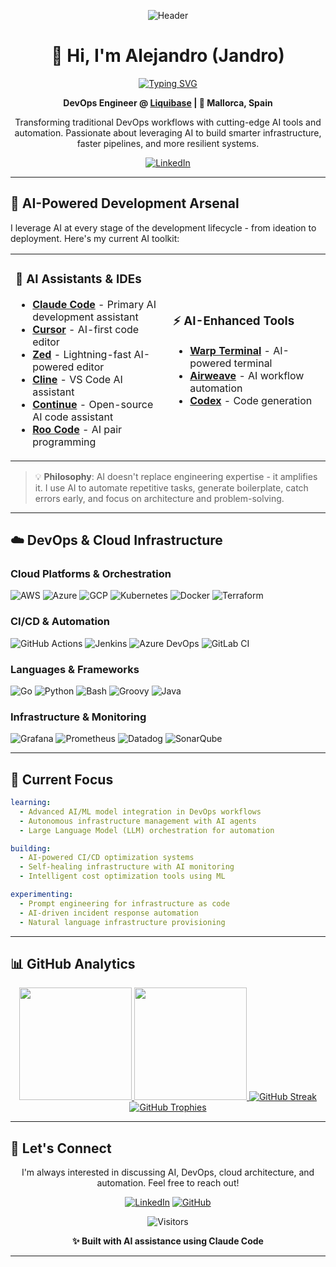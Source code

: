 <div align="center">

![Header](https://github.com/jandroav/jandroav/blob/main/header_.png)

# 👋 Hi, I'm Alejandro (Jandro)

[![Typing SVG](https://readme-typing-svg.demolab.com?font=Fira+Code&size=22&duration=3000&pause=1000&color=2E9EF7&center=true&vCenter=true&width=600&lines=AI-Augmented+DevOps+Engineer;Building+the+Future+with+AI+%2B+Cloud;Automating+Everything+Intelligently)](https://git.io/typing-svg)

**DevOps Engineer @ [Liquibase](https://www.liquibase.com/) | 📍 Mallorca, Spain**

Transforming traditional DevOps workflows with cutting-edge AI tools and automation.
Passionate about leveraging AI to build smarter infrastructure, faster pipelines, and more resilient systems.

[![LinkedIn](https://img.shields.io/badge/Connect_on_LinkedIn-0077B5?style=for-the-badge&logo=linkedin&logoColor=white)](https://www.linkedin.com/in/alejandro-alvarez-vazquez-43a83625/)

</div>

---

## 🤖 AI-Powered Development Arsenal

I leverage AI at every stage of the development lifecycle - from ideation to deployment. Here's my current AI toolkit:

<table>
<tr>
<td width="50%">

### 🧠 AI Assistants & IDEs

- **[Claude Code](https://claude.ai/code)** - Primary AI development assistant
- **[Cursor](https://cursor.sh)** - AI-first code editor
- **[Zed](https://zed.dev)** - Lightning-fast AI-powered editor
- **[Cline](https://github.com/cline/cline)** - VS Code AI assistant
- **[Continue](https://continue.dev)** - Open-source AI code assistant
- **[Roo Code](https://rooscode.ai)** - AI pair programming

</td>
<td width="50%">

### ⚡ AI-Enhanced Tools

- **[Warp Terminal](https://www.warp.dev)** - AI-powered terminal
- **[Airweave](https://airweave.ai)** - AI workflow automation
- **[Codex](https://openai.com/blog/openai-codex)** - Code generation

</td>
</tr>
</table>

> 💡 **Philosophy**: AI doesn't replace engineering expertise - it amplifies it. I use AI to automate repetitive tasks, generate boilerplate, catch errors early, and focus on architecture and problem-solving.

---

## ☁️ DevOps & Cloud Infrastructure

### Cloud Platforms & Orchestration

![AWS](https://img.shields.io/badge/Amazon_AWS-FF9900?style=for-the-badge&logo=amazonaws&logoColor=white)
![Azure](https://img.shields.io/badge/Microsoft_Azure-0078D4?style=for-the-badge&logo=microsoftazure&logoColor=white)
![GCP](https://img.shields.io/badge/Google_Cloud-4285F4?style=for-the-badge&logo=google-cloud&logoColor=white)
![Kubernetes](https://img.shields.io/badge/Kubernetes-326CE5?style=for-the-badge&logo=kubernetes&logoColor=white)
![Docker](https://img.shields.io/badge/Docker-2496ED?style=for-the-badge&logo=docker&logoColor=white)
![Terraform](https://img.shields.io/badge/Terraform-7B42BC?style=for-the-badge&logo=terraform&logoColor=white)

### CI/CD & Automation

![GitHub Actions](https://img.shields.io/badge/GitHub_Actions-2088FF?style=for-the-badge&logo=github-actions&logoColor=white)
![Jenkins](https://img.shields.io/badge/Jenkins-D24939?style=for-the-badge&logo=jenkins&logoColor=white)
![Azure DevOps](https://img.shields.io/badge/Azure_DevOps-0078D7?style=for-the-badge&logo=azure-devops&logoColor=white)
![GitLab CI](https://img.shields.io/badge/GitLab_CI-FC6D26?style=for-the-badge&logo=gitlab&logoColor=white)

### Languages & Frameworks

![Go](https://img.shields.io/badge/Go-00ADD8?style=for-the-badge&logo=go&logoColor=white)
![Python](https://img.shields.io/badge/Python-3776AB?style=for-the-badge&logo=python&logoColor=white)
![Bash](https://img.shields.io/badge/Shell_Script-121011?style=for-the-badge&logo=gnu-bash&logoColor=white)
![Groovy](https://img.shields.io/badge/Groovy-4298B8?style=for-the-badge&logo=apachegroovy&logoColor=white)
![Java](https://img.shields.io/badge/OpenJDK-ED8B00?style=for-the-badge&logo=openjdk&logoColor=white)

### Infrastructure & Monitoring

![Grafana](https://img.shields.io/badge/Grafana-F46800?style=for-the-badge&logo=grafana&logoColor=white)
![Prometheus](https://img.shields.io/badge/Prometheus-E6522C?style=for-the-badge&logo=prometheus&logoColor=white)
![Datadog](https://img.shields.io/badge/Datadog-632CA6?style=for-the-badge&logo=datadog&logoColor=white)
![SonarQube](https://img.shields.io/badge/SonarQube-4E9BCD?style=for-the-badge&logo=sonarqube&logoColor=white)

---

## 🚀 Current Focus

```yaml
learning:
  - Advanced AI/ML model integration in DevOps workflows
  - Autonomous infrastructure management with AI agents
  - Large Language Model (LLM) orchestration for automation

building:
  - AI-powered CI/CD optimization systems
  - Self-healing infrastructure with AI monitoring
  - Intelligent cost optimization tools using ML

experimenting:
  - Prompt engineering for infrastructure as code
  - AI-driven incident response automation
  - Natural language infrastructure provisioning
```

---

## 📊 GitHub Analytics

<div align="center">

<a href="https://github.com/jandroav">
  <img height="180em" src="https://github-readme-stats.vercel.app/api?username=jandroav&show_icons=true&theme=tokyonight&include_all_commits=true&count_private=true&hide_border=true&bg_color=0D1117&title_color=58A6FF&icon_color=1F6FEB&text_color=C9D1D9"/>
  <img height="180em" src="https://github-readme-stats.vercel.app/api/top-langs/?username=jandroav&layout=compact&langs_count=8&theme=tokyonight&hide_border=true&bg_color=0D1117&title_color=58A6FF&text_color=C9D1D9"/>
</a>

<a href="https://github.com/jandroav">
  <img src="https://github-readme-streak-stats.herokuapp.com/?user=jandroav&theme=tokyonight&hide_border=true&background=0D1117&stroke=58A6FF&ring=58A6FF&fire=FF6B6B&currStreakLabel=C9D1D9" alt="GitHub Streak" />
</a>

<a href="https://github.com/jandroav">
  <img src="https://github-profile-trophy.vercel.app/?username=jandroav&theme=tokyonight&no-frame=true&no-bg=true&margin-w=4&column=7" alt="GitHub Trophies" />
</a>

</div>

---

## 🔗 Let's Connect

<div align="center">

I'm always interested in discussing AI, DevOps, cloud architecture, and automation. Feel free to reach out!

[![LinkedIn](https://img.shields.io/badge/LinkedIn-Let's_Connect-0077B5?style=for-the-badge&logo=linkedin&logoColor=white)](https://www.linkedin.com/in/alejandro-alvarez-vazquez-43a83625/)
[![GitHub](https://img.shields.io/badge/GitHub-Follow-181717?style=for-the-badge&logo=github&logoColor=white)](https://github.com/jandroav)

<img src="https://visitor-badge.laobi.icu/badge?page_id=jandroav.jandroav" alt="Visitors" />

**✨ Built with AI assistance using Claude Code**

</div>

---

<!-- Resources -->
<!-- Typing SVG: https://github.com/DenverCoder1/readme-typing-svg -->
<!-- GitHub Stats: https://github.com/anuraghazra/github-readme-stats -->
<!-- GitHub Streak: https://github.com/DenverCoder1/github-readme-streak-stats -->
<!-- Trophies: https://github.com/ryo-ma/github-profile-trophy -->
<!-- Shields: https://shields.io/ -->
<!-- Icons: https://simpleicons.org/ -->
